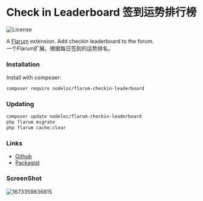 # Check in Leaderboard 签到运势排行榜

![License](https://img.shields.io/badge/license-MIT-blue.svg) 

A [Flarum](http://flarum.org) extension. Add checkin leaderboard to the forum.  
一个Flarum扩展。根据每日签到的运势排名。  

### Installation

Install with composer:

```sh
composer require nodeloc/flarum-checkin-leaderboard
```

### Updating

```sh
composer update nodeloc/flarum-checkin-leaderboard
php flarum migrate
php flarum cache:clear
```

### Links

- [Github](https://github.com/noveloc/flarum-checkin-leaderboard)
- [Packagist](https://packagist.org/packages/noveloc/flarum-checkin-leaderboard)

### ScreenShot
![1673359836815](https://user-images.githubusercontent.com/29644610/211573483-50fc35a1-ad95-4987-ab1e-c23f335ac853.jpg)
